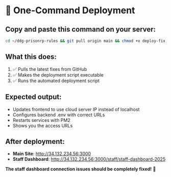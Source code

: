 # 🚀 One-Command Deployment

## **Copy and paste this command on your server:**

```bash
cd ~/ddg-prisonrp-rules && git pull origin main && chmod +x deploy-fix.sh && ./deploy-fix.sh
```

## **What this does:**
1. ✅ Pulls the latest fixes from GitHub
2. ✅ Makes the deployment script executable  
3. ✅ Runs the automated deployment script

## **Expected output:**
- Updates frontend to use cloud server IP instead of localhost
- Configures backend .env with correct URLs
- Restarts services with PM2
- Shows you the access URLs

## **After deployment:**
- **Main Site**: http://34.132.234.56:3000
- **Staff Dashboard**: http://34.132.234.56:3000/staff/staff-dashboard-2025

**The staff dashboard connection issues should be completely fixed!** 🎉 